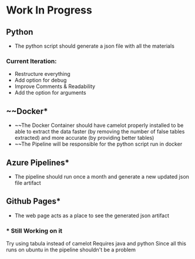 # Work In Progress

## Python
- The python script should generate a json file with all the materials
### Current Iteration: 
  - Restructure everything 
  - Add option for debug
  - Improve Comments & Readability
  - Add the option for arguments

## ~~Docker*
- ~~The Docker Container should have camelot properly installed to be able to extract the data faster (by removing the number of false tables extracted) and more accurate (by providing better tables)
- ~~The Pipeline will be responsible for the python script run in docker 

## Azure Pipelines*
- The pipeline should run once a month and generate a new updated json file artifact

## Github Pages*
- The web page acts as a place to see the generated json artifact

### * Still Working on it  

Try using tabula instead of camelot
Requires java and python
Since all this runs on ubuntu in the pipeline shouldn't be a problem 
